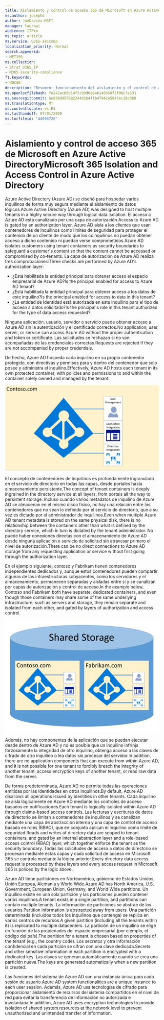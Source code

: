 ```yaml
---
title: Aislamiento y control de acceso 365 de Microsoft en Azure Active Directory
ms.author: josephd
author: JoeDavies-MSFT
manager: laurawi
audience: ITPro
ms.topic: article
ms.service: O365-seccomp
localization_priority: Normal
search.appverid:
- MET150
ms.collection:
- Strat_O365_IP
- M365-security-compliance
f1.keywords:
- NOCSH
description: 'Resumen: funcionamiento del aislamiento y el control de acceso dentro de Azure Active Directory.'
ms.openlocfilehash: fe242acb5d14f5c90d6e646140b50f5f96c7a331
ms.sourcegitcommit: 6e608d957082244d1b4ffb47942e5847ec18c0b9
ms.translationtype: MT
ms.contentlocale: es-ES
ms.lasthandoff: 07/01/2020
ms.locfileid: "44998720"
---
```

# <a name="microsoft-365-isolation-and-access-control-in-azure-active-directory"></a><span data-ttu-id="f0074-103">Aislamiento y control de acceso 365 de Microsoft en Azure Active Directory</span><span class="sxs-lookup"><span data-stu-id="f0074-103">Microsoft 365 Isolation and Access Control in Azure Active Directory</span></span>

<span data-ttu-id="f0074-104">Azure Active Directory (Azure AD) se diseñó para hospedar varios inquilinos de forma muy segura mediante el aislamiento de datos lógicos.</span><span class="sxs-lookup"><span data-stu-id="f0074-104">Azure Active Directory (Azure AD) was designed to host multiple tenants in a highly secure way through logical data isolation.</span></span> <span data-ttu-id="f0074-105">El acceso a Azure AD está canalizado por una capa de autorización.</span><span class="sxs-lookup"><span data-stu-id="f0074-105">Access to Azure AD is gated by an authorization layer.</span></span> <span data-ttu-id="f0074-106">Azure AD aísla a los clientes que usan contenedores de inquilinos como límites de seguridad para proteger el contenido de un cliente de modo que los coinquilinos no puedan obtener acceso a dicho contenido ni puedan verse comprometidos.</span><span class="sxs-lookup"><span data-stu-id="f0074-106">Azure AD isolates customers using tenant containers as security boundaries to safeguard a customer's content so that the content cannot be accessed or compromised by co-tenants.</span></span> <span data-ttu-id="f0074-107">La capa de autorización de Azure AD realiza tres comprobaciones:</span><span class="sxs-lookup"><span data-stu-id="f0074-107">Three checks are performed by Azure AD's authorization layer:</span></span>

- <span data-ttu-id="f0074-108">¿Está habilitada la entidad principal para obtener acceso al espacio empresarial de Azure AD?</span><span class="sxs-lookup"><span data-stu-id="f0074-108">Is the principal enabled for access to Azure AD tenant?</span></span>
- <span data-ttu-id="f0074-109">¿Está habilitada la entidad principal para obtener acceso a los datos de este inquilino?</span><span class="sxs-lookup"><span data-stu-id="f0074-109">Is the principal enabled for access to data in this tenant?</span></span>
- <span data-ttu-id="f0074-110">¿La entidad de identidad está autorizada en este inquilino para el tipo de acceso a datos solicitado?</span><span class="sxs-lookup"><span data-stu-id="f0074-110">Is the principal's role in this tenant authorized for the type of data access requested?</span></span>

<span data-ttu-id="f0074-111">Ninguna aplicación, usuario, servidor o servicio puede obtener acceso a Azure AD sin la autenticación y el certificado correctos.</span><span class="sxs-lookup"><span data-stu-id="f0074-111">No application, user, server, or service can access Azure AD without the proper authentication and token or certificate.</span></span> <span data-ttu-id="f0074-112">Las solicitudes se rechazan si no van acompañadas de las credenciales correctas.</span><span class="sxs-lookup"><span data-stu-id="f0074-112">Requests are rejected if they are not accompanied by proper credentials.</span></span>

<span data-ttu-id="f0074-113">De hecho, Azure AD hospeda cada inquilino en su propio contenedor protegido, con directivas y permisos para y dentro del contenedor que solo posee y administra el inquilino.</span><span class="sxs-lookup"><span data-stu-id="f0074-113">Effectively, Azure AD hosts each tenant in its own protected container, with policies and permissions to and within the container solely owned and managed by the tenant.</span></span>
 
![Azure Container](media/office-365-isolation-azure-container.png)

<span data-ttu-id="f0074-115">El concepto de contenedores de inquilinos es profundamente ingranulado en el servicio de directorio en todas las capas, desde portales hasta almacenamiento persistente.</span><span class="sxs-lookup"><span data-stu-id="f0074-115">The concept of tenant containers is deeply ingrained in the directory service at all layers, from portals all the way to persistent storage.</span></span> <span data-ttu-id="f0074-116">Incluso cuando varios metadatos de inquilino de Azure AD se almacenan en el mismo disco físico, no hay una relación entre los contenedores que no sean lo definido por el servicio de directorio, que a su vez es dictado por el administrador de inquilinos.</span><span class="sxs-lookup"><span data-stu-id="f0074-116">Even when multiple Azure AD tenant metadata is stored on the same physical disk, there is no relationship between the containers other than what is defined by the directory service, which in turn is dictated by the tenant administrator.</span></span> <span data-ttu-id="f0074-117">No puede haber conexiones directas con el almacenamiento de Azure AD desde ninguna aplicación o servicio de solicitud sin atravesar primero el nivel de autorización.</span><span class="sxs-lookup"><span data-stu-id="f0074-117">There can be no direct connections to Azure AD storage from any requesting application or service without first going through the authorization layer.</span></span>

<span data-ttu-id="f0074-118">En el ejemplo siguiente, contoso y Fabrikam tienen contenedores independientes dedicados y, aunque estos contenedores pueden compartir algunas de las infraestructuras subyacentes, como los servidores y el almacenamiento, permanecen separadas y aisladas entre sí y se canalizan por capas de autorización y control de acceso.</span><span class="sxs-lookup"><span data-stu-id="f0074-118">In the example below, Contoso and Fabrikam both have separate, dedicated containers, and even though those containers may share some of the same underlying infrastructure, such as servers and storage, they remain separate and isolated from each other, and gated by layers of authorization and access control.</span></span>
 
![Contenedores dedicados de Azure](media/office-365-isolation-azure-dedicated-containers.png)

<span data-ttu-id="f0074-120">Además, no hay componentes de la aplicación que se puedan ejecutar desde dentro de Azure AD y no es posible que un inquilino infrinja forzosamente la integridad de otro inquilino, obtenga acceso a las claves de cifrado de otro inquilino o lea datos sin procesar del servidor.</span><span class="sxs-lookup"><span data-stu-id="f0074-120">In addition, there are no application components that can execute from within Azure AD, and it is not possible for one tenant to forcibly breach the integrity of another tenant, access encryption keys of another tenant, or read raw data from the server.</span></span>

<span data-ttu-id="f0074-121">De forma predeterminada, Azure AD no permite todas las operaciones emitidas por las identidades en otros inquilinos.</span><span class="sxs-lookup"><span data-stu-id="f0074-121">By default, Azure AD disallows all operations issued by identities in other tenants.</span></span> <span data-ttu-id="f0074-122">Cada inquilino se aísla lógicamente en Azure AD mediante los controles de acceso basados en notificaciones.</span><span class="sxs-lookup"><span data-stu-id="f0074-122">Each tenant is logically isolated within Azure AD through claims-based access controls.</span></span> <span data-ttu-id="f0074-123">Las lecturas y escrituras de datos de directorio se limitan a contenedores de inquilinos y se canalizan mediante una capa de abstracción interna y una capa de control de acceso basado en roles (RBAC), que en conjunto aplican el inquilino como límite de seguridad.</span><span class="sxs-lookup"><span data-stu-id="f0074-123">Reads and writes of directory data are scoped to tenant containers, and gated by an internal abstraction layer and a role-based access control (RBAC) layer, which together enforce the tenant as the security boundary.</span></span> <span data-ttu-id="f0074-124">Todas las solicitudes de acceso a datos de directorio se procesan mediante estas capas y cada solicitud de acceso en Microsoft 365 se controla mediante la lógica anterior.</span><span class="sxs-lookup"><span data-stu-id="f0074-124">Every directory data access request is processed by these layers and every access request in Microsoft 365 is policed by the logic above.</span></span>

<span data-ttu-id="f0074-125">Azure AD tiene particiones en Norteamérica, gobierno de Estados Unidos, Unión Europea, Alemania y World Wide.</span><span class="sxs-lookup"><span data-stu-id="f0074-125">Azure AD has North America, U.S. Government, European Union, Germany, and World Wide partitions.</span></span> <span data-ttu-id="f0074-126">Un inquilino existe en una sola partición y las particiones pueden contener varios inquilinos.</span><span class="sxs-lookup"><span data-stu-id="f0074-126">A tenant exists in a single partition, and partitions can contain multiple tenants.</span></span> <span data-ttu-id="f0074-127">La información de particiones se abstrae de los usuarios.</span><span class="sxs-lookup"><span data-stu-id="f0074-127">Partition information is abstracted away from users.</span></span> <span data-ttu-id="f0074-128">Una partición determinada (incluidos todos los inquilinos que contenga) se replica en varios centros de recursos.</span><span class="sxs-lookup"><span data-stu-id="f0074-128">A given partition (including all the tenants within it) is replicated to multiple datacenters.</span></span> <span data-ttu-id="f0074-129">La partición de un inquilino se elige en función de las propiedades del espacio empresarial (por ejemplo, el código del país).</span><span class="sxs-lookup"><span data-stu-id="f0074-129">The partition for a tenant is chosen based on properties of the tenant (e.g., the country code).</span></span> <span data-ttu-id="f0074-130">Los secretos y otra información confidencial en cada partición se cifran con una clave dedicada.</span><span class="sxs-lookup"><span data-stu-id="f0074-130">Secrets and other sensitive information in each partition is encrypted with a dedicated key.</span></span> <span data-ttu-id="f0074-131">Las claves se generan automáticamente cuando se crea una partición nueva.</span><span class="sxs-lookup"><span data-stu-id="f0074-131">The keys are generated automatically when a new partition is created.</span></span>

<span data-ttu-id="f0074-132">Las funciones del sistema de Azure AD son una instancia única para cada sesión de usuario.</span><span class="sxs-lookup"><span data-stu-id="f0074-132">Azure AD system functionalities are a unique instance to each user session.</span></span> <span data-ttu-id="f0074-133">Además, Azure AD usa tecnologías de cifrado para proporcionar aislamiento de recursos del sistema compartidos en el nivel de red para evitar la transferencia de información no autorizada e involuntaria.</span><span class="sxs-lookup"><span data-stu-id="f0074-133">In addition, Azure AD uses encryption technologies to provide isolation of shared system resources at the network level to prevent unauthorized and unintended transfer of information.</span></span>

